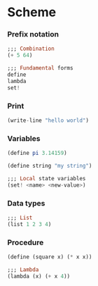 # Scheme

### Prefix notation

```haskell
;;; Combination
(+ 5 64)

;;; Fundamental forms
define
lambda
set!
```

### Print

```haskell
(write-line "hello world")
```

### Variables

```haskell
(define pi 3.14159)

(define string "my string")

;;; Local state variables
(set! <name> <new-value>)
```

### Data types

```haskell
;;; List
(list 1 2 3 4)
```

### Procedure

```haskell
(define (square x) (* x x))

;;; Lambda
(lambda (x) (+ x 4))
```
